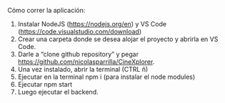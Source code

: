Cómo correr la aplicación:

1. Instalar NodeJS (https://nodejs.org/en) y VS Code (https://code.visualstudio.com/download)
2. Crear una carpeta donde se desea alojar el proyecto y abrirla en VS Code.
3. Darle a “clone github repository” y pegar https://github.com/nicolasparrilla/CineXplorer.
4. Una vez instalado, abrir la terminal (CTRL ñ)
5. Ejecutar en la terminal npm i (para instalar el node modules)
6. Ejecutar npm start
7. Luego ejecutar el backend.